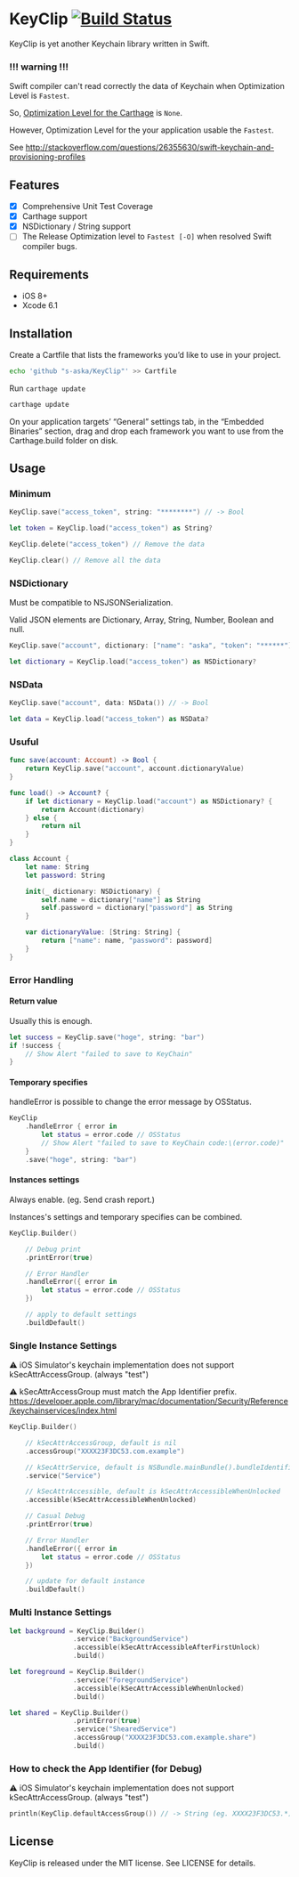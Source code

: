 # KeyClip [![Build Status](https://travis-ci.org/s-aska/KeyClip.svg)](https://travis-ci.org/s-aska/KeyClip)

KeyClip is yet another Keychain library written in Swift.

### !!! warning !!!

Swift compiler can't read correctly the data of Keychain when Optimization Level is `Fastest`.

So, [Optimization Level for the Carthage](https://github.com/s-aska/KeyClip/blob/master/KeyClip.xcodeproj/project.pbxproj#L351) is `None`.

However, Optimization Level for the your application usable the `Fastest`.

See http://stackoverflow.com/questions/26355630/swift-keychain-and-provisioning-profiles

## Features

- [x] Comprehensive Unit Test Coverage
- [x] Carthage support
- [x] NSDictionary / String support
- [ ] The Release Optimization level to `Fastest [-O]` when resolved Swift compiler bugs.

## Requirements

- iOS 8+
- Xcode 6.1


## Installation

Create a Cartfile that lists the frameworks you’d like to use in your project.

```bash
echo 'github "s-aska/KeyClip"' >> Cartfile
```

Run `carthage update`

```bash
carthage update
```

On your application targets’ “General” settings tab, in the “Embedded Binaries” section, drag and drop each framework you want to use from the Carthage.build folder on disk.


## Usage

### Minimum

```swift
KeyClip.save("access_token", string: "********") // -> Bool

let token = KeyClip.load("access_token") as String?

KeyClip.delete("access_token") // Remove the data

KeyClip.clear() // Remove all the data
```

### NSDictionary

Must be compatible to NSJSONSerialization.

Valid JSON elements are Dictionary, Array, String, Number, Boolean and null.

```swift
KeyClip.save("account", dictionary: ["name": "aska", "token": "******"]) // -> Bool

let dictionary = KeyClip.load("access_token") as NSDictionary?
```

### NSData

```swift
KeyClip.save("account", data: NSData()) // -> Bool

let data = KeyClip.load("access_token") as NSData?
```

### Usuful

```swift
func save(account: Account) -> Bool {
    return KeyClip.save("account", account.dictionaryValue)
}

func load() -> Account? {
    if let dictionary = KeyClip.load("account") as NSDictionary? {
        return Account(dictionary)
    } else {
        return nil
    }
}

class Account {
    let name: String
    let password: String

    init(_ dictionary: NSDictionary) {
        self.name = dictionary["name"] as String
        self.password = dictionary["password"] as String
    }

    var dictionaryValue: [String: String] {
        return ["name": name, "password": password]
    }
}
```

### Error Handling

#### Return value

Usually this is enough.

```swift
let success = KeyClip.save("hoge", string: "bar")
if !success {
    // Show Alert "failed to save to KeyChain"
}
```

#### Temporary specifies

handleError is possible to change the error message by OSStatus.

```swift
KeyClip
    .handleError { error in
        let status = error.code // OSStatus
        // Show Alert "failed to save to KeyChain code:\(error.code)"
    }
    .save("hoge", string: "bar")
```

#### Instances settings

Always enable. (eg. Send crash report.)

Instances's settings and temporary specifies can be combined.

```swift
KeyClip.Builder()

    // Debug print
    .printError(true)

    // Error Handler
    .handleError({ error in
        let status = error.code // OSStatus
    })

    // apply to default settings
    .buildDefault()
```

### Single Instance Settings

:warning: iOS Simulator's keychain implementation does not support kSecAttrAccessGroup. (always "test")

:warning: kSecAttrAccessGroup must match the App Identifier prefix. https://developer.apple.com/library/mac/documentation/Security/Reference/keychainservices/index.html

```swift
KeyClip.Builder()

    // kSecAttrAccessGroup, default is nil
    .accessGroup("XXXX23F3DC53.com.example")

    // kSecAttrService, default is NSBundle.mainBundle().bundleIdentifier
    .service("Service")

    // kSecAttrAccessible, default is kSecAttrAccessibleWhenUnlocked
    .accessible(kSecAttrAccessibleWhenUnlocked)

    // Casual Debug
    .printError(true)

    // Error Handler
    .handleError({ error in
        let status = error.code // OSStatus
    })

    // update for default instance
    .buildDefault()
```

### Multi Instance Settings

```swift
let background = KeyClip.Builder()
                .service("BackgroundService")
                .accessible(kSecAttrAccessibleAfterFirstUnlock)
                .build()

let foreground = KeyClip.Builder()
                .service("ForegroundService")
                .accessible(kSecAttrAccessibleWhenUnlocked)
                .build()

let shared = KeyClip.Builder()
                .printError(true)
                .service("ShearedService")
                .accessGroup("XXXX23F3DC53.com.example.share")
                .build()
```

### How to check the App Identifier (for Debug)

:warning: iOS Simulator's keychain implementation does not support kSecAttrAccessGroup. (always "test")

```swift
println(KeyClip.defaultAccessGroup()) // -> String (eg. XXXX23F3DC53.*)
```


## License

KeyClip is released under the MIT license. See LICENSE for details.
